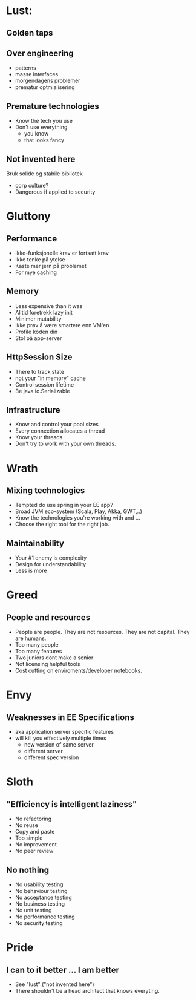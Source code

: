 # Lust:
## Golden taps
## Over engineering
  - patterns
  - masse interfaces
  - morgendagens problemer
  - prematur optmialisering
## Premature technologies
  - Know the tech you use
  - Don't use everything
    - you know
    - that looks fancy
## Not invented here
  Bruk solide og stabile bibliotek
  - corp culture?
  - Dangerous if applied to security

# Gluttony
## Performance
  - Ikke-funksjonelle krav er fortsatt krav
  - Ikke tenke på ytelse
  - Kaste mer jern på problemet
  - For mye caching

## Memory
  - Less expensive than it was
  - Alltid foretrekk lazy init
  - Minimer mutability
  - Ikke prøv å være smartere enn VM'en
  - Profile koden din
  - Stol på app-server

## HttpSession Size
  - There to track state
  - not your "in memory" cache
  - Control session lifetime
  - Be java.io.Serializable

## Infrastructure
  - Know and control your pool sizes
  - Every connection allocates a thread
  - Know your threads
  - Don't try to work with your own threads.

# Wrath
## Mixing technologies
  - Tempted do use spring in your EE app?
  - Broad JVM eco-system (Scala, Play, Akka, GWT,..)
  - Know the technologies you're working with and ...
  - Choose the right tool for the right job.

## Maintainability
  - Your #1 enemy is complexity
  - Design for understandability
  - Less is more

# Greed
## People and resources
  - People are people. They are not resources. They are not capital. They are humans.
  - Too many people
  - Too many features
  - Two juniors dont make a senior
  - Not licensing helpful tools
  - Cost cutting on enviroments/developer notebooks.

# Envy
## Weaknesses in EE Specifications
- aka application server specific features
- will kill you effectively multiple times
  - new version of same server
  - different server
  - different spec version

# Sloth
## "Efficiency is intelligent laziness"
- No refactoring
- No reuse
- Copy and paste
- Too simple
- No improvement
- No peer review

## No nothing
- No usability testing
- No behaviour testing
- No acceptance testing
- No business testing
- No unit testing
- No performance testing
- No security testing

# Pride
## I can to it better ... I am better
- See "lust" ("not invented here")
- There shouldn't be a head architect that knows everyting.
